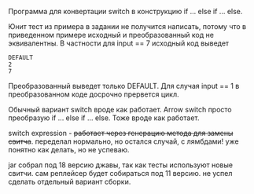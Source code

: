 Программа для конвертации switch в конструкцию if ... else if ... else.

Юнит тест из примера в задании не получится написать, потому что в приведенном примере исходный и преобразованный код не эквивалентны.
В частности для input == 7 исходный код выведет

    DEFAULT
    2
    7

Преобразованный выведет только DEFAULT.
Для случая input == 1 в преобразованном коде досрочно прервется цикл.

Обычный вариант switch вроде как работает.
Arrow switch просто преобразую if ... else if ... else. Тоже вроде как работает.

switch expression - ~~работает через генерацию метода для замены свитча~~.
переделал нормально, но остался случай, с лямбдами!
уже понятно как делать, но не успеваю.

jar собрал под 18 версию джавы, так как тесты используют новые свитчи.
сам реплейсер будет собираться под 11 версию. не успел сделать отдельный вариант сборки.
